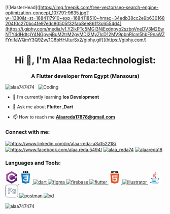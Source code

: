 [![MasterHead]([https://img.freepik.com/free-vector/seo-search-engine-optimization-concept_107791-9635.jpg?w=1380&t=st=1684117910~exp=1684118510~hmac=34edb38cc2e9b630168204f0c270bc4fe97edc80505f32fab8ee861f3c6554d4](https://i.giphy.com/media/v1.Y2lkPTc5MGI3NjExdnpyb2szbnVneDV3M2EwNTY4dHdtcjY4NGpyejBuM2trM2gyMDI2MyZlcD12MV9pbnRlcm5hbF9naWZfYnlfaWQmY3Q9Zw/1C8bHHJturSx2/giphy.gif)](https://giphy.com/)
<h1 align="center">Hi 👋, I'm Alaa Reda:technologist:</h1>
<h3 align="center">A Flutter developer from Egypt (Mansoura)</h3>
<img align="right" alt="Coding" width="400" src="https://thumbs.gfycat.com/ColorlessBitesizedKob-size_restricted.gif">
<p align="left"> <img src="https://komarev.com/ghpvc/?username=alaa747474&label=Profile%20views&color=0e75b6&style=flat" alt="alaa747474" /> </p>

- 🌱 I’m currently learning **Ios Development**

- 💬 Ask me about **Flutter ,Dart**

- 📫 How to reach me **Alaareda17878@gmail.com**



<h3 align="left">Connect with me:</h3>
<p align="left">
<a href="https://www.linkedin.com/in/alaa-reda-a3a152218/" target="blank"><img align="center" src="https://raw.githubusercontent.com/rahuldkjain/github-profile-readme-generator/master/src/images/icons/Social/linked-in-alt.svg" alt="https://www.linkedin.com/in/alaa-reda-a3a152218/" height="30" width="40" /></a>
<a href="https://www.facebook.com/alaa.reda.5494/" target="blank"><img align="center" src="https://raw.githubusercontent.com/rahuldkjain/github-profile-readme-generator/master/src/images/icons/Social/facebook.svg" alt="https://www.facebook.com/alaa.reda.5494/" height="30" width="40" /></a>
<a href="https://instagram.com/alaa_reda74" target="blank"><img align="center" src="https://raw.githubusercontent.com/rahuldkjain/github-profile-readme-generator/master/src/images/icons/Social/instagram.svg" alt="alaa_reda74" height="30" width="40" /></a>
<a href="https://www.behance.net/alaareda18" target="blank"><img align="center" src="https://raw.githubusercontent.com/rahuldkjain/github-profile-readme-generator/master/src/images/icons/Social/behance.svg" alt="alaareda18" height="30" width="40" /></a>
</p>

<h3 align="left">Languages and Tools:</h3>
<p align="left"> <a href="https://www.w3schools.com/cs/" target="_blank" rel="noreferrer"> <img src="https://raw.githubusercontent.com/devicons/devicon/master/icons/csharp/csharp-original.svg" alt="csharp" width="40" height="40"/> </a> <a href="https://www.w3schools.com/css/" target="_blank" rel="noreferrer"> <img src="https://raw.githubusercontent.com/devicons/devicon/master/icons/css3/css3-original-wordmark.svg" alt="css3" width="40" height="40"/> </a> <a href="https://dart.dev" target="_blank" rel="noreferrer"> <img src="https://www.vectorlogo.zone/logos/dartlang/dartlang-icon.svg" alt="dart" width="40" height="40"/> </a> <a href="https://www.figma.com/" target="_blank" rel="noreferrer"> <img src="https://www.vectorlogo.zone/logos/figma/figma-icon.svg" alt="figma" width="40" height="40"/> </a> <a href="https://firebase.google.com/" target="_blank" rel="noreferrer"> <img src="https://www.vectorlogo.zone/logos/firebase/firebase-icon.svg" alt="firebase" width="40" height="40"/> </a> <a href="https://flutter.dev" target="_blank" rel="noreferrer"> <img src="https://www.vectorlogo.zone/logos/flutterio/flutterio-icon.svg" alt="flutter" width="40" height="40"/> </a> <a href="https://www.w3.org/html/" target="_blank" rel="noreferrer"> <img src="https://raw.githubusercontent.com/devicons/devicon/master/icons/html5/html5-original-wordmark.svg" alt="html5" width="40" height="40"/> </a> <a href="https://www.adobe.com/in/products/illustrator.html" target="_blank" rel="noreferrer"> <img src="https://www.vectorlogo.zone/logos/adobe_illustrator/adobe_illustrator-icon.svg" alt="illustrator" width="40" height="40"/> </a> <a href="https://www.java.com" target="_blank" rel="noreferrer"> <img src="https://raw.githubusercontent.com/devicons/devicon/master/icons/java/java-original.svg" alt="java" width="40" height="40"/> </a> <a href="https://www.photoshop.com/en" target="_blank" rel="noreferrer"> <img src="https://raw.githubusercontent.com/devicons/devicon/master/icons/photoshop/photoshop-line.svg" alt="photoshop" width="40" height="40"/> </a> <a href="https://postman.com" target="_blank" rel="noreferrer"> <img src="https://www.vectorlogo.zone/logos/getpostman/getpostman-icon.svg" alt="postman" width="40" height="40"/> </a> <a href="https://www.adobe.com/products/xd.html" target="_blank" rel="noreferrer"> <img src="https://cdn.worldvectorlogo.com/logos/adobe-xd.svg" alt="xd" width="40" height="40"/> </a> </p>

<p><img align="center" src="https://github-readme-stats.vercel.app/api/top-langs?username=alaa747474&show_icons=true&locale=en&layout=compact" alt="alaa747474" /></p>

